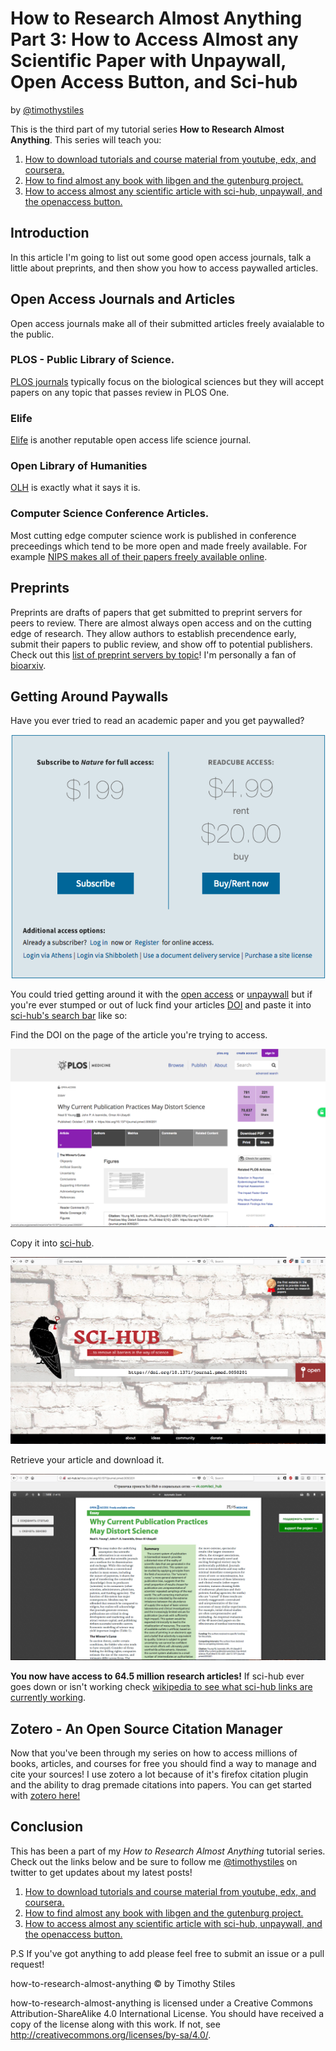 # How to Research Almost Anything Part 3: How to Access Almost any Scientific Paper with Unpaywall, Open Access Button, and Sci-hub

by [@timothystiles](https://twitter.com/TimothyStiles)

This is the third part of my tutorial series **How to Research Almost Anything**. This series will teach you:

1. [How to download tutorials and course material from youtube, edx, and coursera.](01-download-moocs.md)
2. [How to find almost any book with libgen and the gutenburg project.](02-find-almost-any-book.md)
3. [How to access almost any scientific article with sci-hub, unpaywall, and the openaccess button.](03-access-almost-any-scientific-paper.md)

## Introduction
In this article I'm going to list out some good open access journals, talk a little about preprints, and then show you how to access paywalled articles.

## Open Access Journals and Articles
Open access journals make all of their submitted articles freely avaialable to the public. 

### PLOS - Public Library of Science. 
[PLOS journals](https://www.plos.org/) typically focus on the biological sciences but they will accept papers on any topic that passes review in PLOS One.

### Elife
[Elife](https://elifesciences.org/) is another reputable open access life science journal.

### Open Library of Humanities
[OLH](https://www.openlibhums.org) is exactly what it says it is.


### Computer Science Conference Articles.
Most cutting edge computer science work is published in conference preceedings which tend to be more open and made freely available. For example [NIPS makes all of their papers freely available online](https://papers.nips.cc/paper/6606-wider-and-deeper-cheaper-and-faster-tensorized-lstms-for-sequence-learning).

## Preprints
Preprints are drafts of papers that get submitted to preprint servers for peers to review. There are almost always open access and on the cutting edge of research. They allow authors to establish precendence early, submit their papers to public review, and show off to potential publishers. Check out this [list of preprint servers by topic](https://researchpreprints.com/preprintlist/)! I'm personally a fan of [bioarxiv](https://www.biorxiv.org/).

## Getting Around Paywalls

Have you ever tried to read an academic paper and you get paywalled?

![Nature Paywall](resources/nature_paywall.png)

You could tried getting around it with the [open access](https://openaccessbutton.org/) or [unpaywall](https://unpaywall.org/) but if you're ever stumped or out of luck find your articles [DOI](https://en.wikipedia.org/wiki/Digital_object_identifier) and paste it into [sci-hub's search bar](http://sci-hub.la/) like so:

Find the DOI on the page of the article you're trying to access.

![PLOS DOI](resources/plos-doi.png "hello")

Copy it into [sci-hub](http://sci-hub.la/).

![SCI-HUB NO DOI](resources/sci-hub.png)

Retrieve your article and download it.

![article](resources/article.png)

**You now have access to 64.5 million research articles!** If sci-hub ever goes down or isn't working check [wikipedia to see what sci-hub links are currently working](https://en.wikipedia.org/wiki/Sci-Hub).

## Zotero - An Open Source Citation Manager

Now that you've been through my series on how to access millions of books, articles, and courses for free you should find a way to manage and cite your sources! I use zotero a lot because of it's firefox citation plugin and the ability to drag premade citations into papers. You can get started with [zotero here!](https://www.zotero.org/support/quick_start_guide)

## Conclusion
This has been a part of my *How to Research Almost Anything* tutorial series. Check out the links below and be sure to follow me [@timothystiles](https://twitter.com/TimothyStiles) on twitter to get updates about my latest posts!

1. [How to download tutorials and course material from youtube, edx, and coursera.](01-download-moocs.md)
2. [How to find almost any book with libgen and the gutenburg project.](02-find-almost-any-book.md)
3. [How to access almost any scientific article with sci-hub, unpaywall, and the openaccess button.](03-access-almost-any-scientific-paper.md)

P.S If you've got anything to add please feel free to submit an issue or a pull request!

how-to-research-almost-anything © by Timothy Stiles

how-to-research-almost-anything is licensed under a Creative Commons Attribution-ShareAlike 4.0 International License.
You should have received a copy of the license along with this work. If not, see http://creativecommons.org/licenses/by-sa/4.0/.